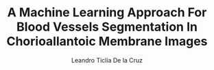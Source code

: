 ---
paperId: 43
author: Leandro Ticlia De la Cruz
publicationauthor: De la Cruz, L. T.
title: A Machine Learning Approach For Blood Vessels Segmentation In Chorioallantoic Membrane Images
pdf: Poster_De-La-Cruz_Leandro.pdf
poster: --
alt: --
type: Poster
topic: Medical Imaging
link: https://research.latinxinai.org/papers/neurips/2019/pdf/Poster_De-La-Cruz_Leandro.pdf
conference: neurips
year: 2019
tags: neurips-2019
location: Vancouver, Canada
---